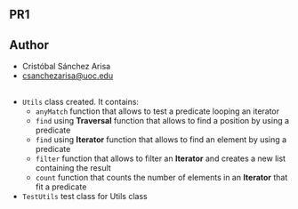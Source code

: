 ## PR1

## Author
- Cristóbal Sánchez Arisa  
- csanchezarisa@uoc.edu

## 
- `Utils` class created. It contains:
  - `anyMatch` function that allows to test a predicate looping an iterator
  - `find` using **Traversal** function that allows to find a position by using a predicate 
  - `find` using **Iterator** function that allows to find an element by using a predicate
  - `filter` function that allows to filter an **Iterator** and creates a new list containing the result
  - `count` function that counts the number of elements in an **Iterator** that fit a predicate
- `TestUtils` test class for Utils class